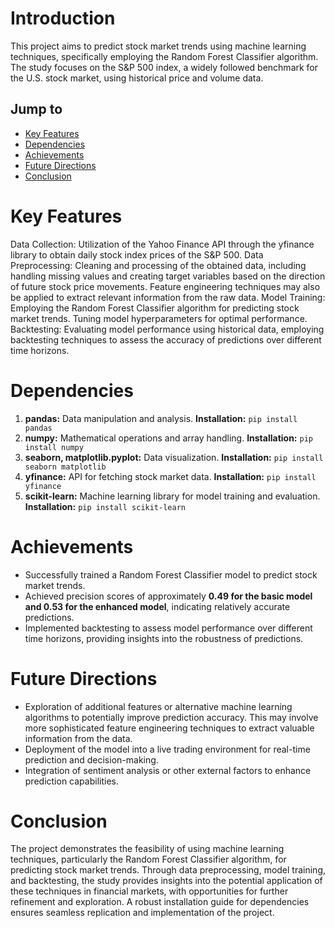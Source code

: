 # Introduction
This project aims to predict stock market trends using machine learning techniques, specifically employing the Random Forest Classifier algorithm. The study focuses on the S&P 500 index, a widely followed benchmark for the U.S. stock market, using historical price and volume data.

## Jump to
+ [Key Features](#features)
+ [Dependencies](#dependencies)
+ [Achievements](#achievements)
+ [Future Directions](#future)
+ [Conclusion](#conclusion)

# Key Features <a name="features"></a>
Data Collection: Utilization of the Yahoo Finance API through the yfinance library to obtain daily stock index prices of the S&P 500.
Data Preprocessing: Cleaning and processing of the obtained data, including handling missing values and creating target variables based on the direction of future stock price movements. Feature engineering techniques may also be applied to extract relevant information from the raw data.
Model Training: Employing the Random Forest Classifier algorithm for predicting stock market trends. Tuning model hyperparameters for optimal performance.
Backtesting: Evaluating model performance using historical data, employing backtesting techniques to assess the accuracy of predictions over different time horizons.

# Dependencies<a name="dependencies"></a>
1. **pandas:** Data manipulation and analysis.
**Installation:** `pip install pandas`
2. **numpy:** Mathematical operations and array handling.
**Installation:** `pip install numpy`
3. **seaborn, matplotlib.pyplot:** Data visualization.
**Installation:** `pip install seaborn matplotlib`
4. **yfinance:** API for fetching stock market data.
**Installation:** `pip install yfinance`
5. **scikit-learn:** Machine learning library for model training and evaluation.
**Installation:** `pip install scikit-learn`

# Achievements<a name="achievements"></a>
+ Successfully trained a Random Forest Classifier model to predict stock market trends.
+ Achieved precision scores of approximately ****0.49 for the basic model and 0.53 for the enhanced model****, indicating relatively accurate predictions.
+ Implemented backtesting to assess model performance over different time horizons, providing insights into the robustness of predictions.
  
# Future Directions<a name="future"></a>
+ Exploration of additional features or alternative machine learning algorithms to potentially improve prediction accuracy. This may involve more sophisticated feature engineering techniques to extract valuable information from the data.
+ Deployment of the model into a live trading environment for real-time prediction and decision-making.
+ Integration of sentiment analysis or other external factors to enhance prediction capabilities.
  
# Conclusion<a name="conclusion"></a>
The project demonstrates the feasibility of using machine learning techniques, particularly the Random Forest Classifier algorithm, for predicting stock market trends. Through data preprocessing, model training, and backtesting, the study provides insights into the potential application of these techniques in financial markets, with opportunities for further refinement and exploration. A robust installation guide for dependencies ensures seamless replication and implementation of the project.

